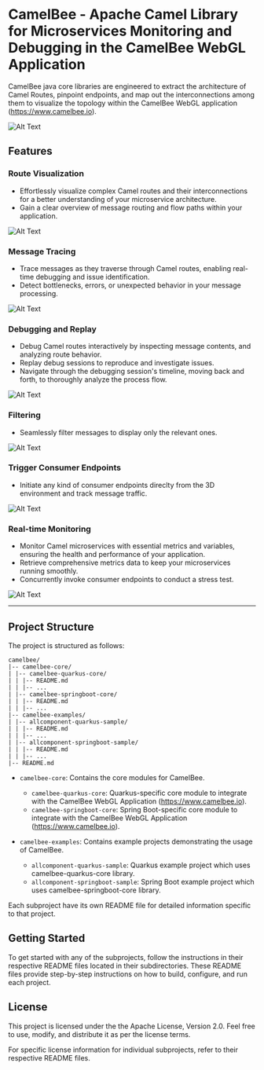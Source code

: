 # CamelBee - Apache Camel Library for Microservices Monitoring and Debugging in the CamelBee WebGL Application

CamelBee java core libraries are engineered to extract the architecture of Camel Routes, pinpoint endpoints, and map out the interconnections among them
to visualize the topology within the CamelBee WebGL application (https://www.camelbee.io).

![Alt Text](images/startscene.png)


## Features

### Route Visualization
- Effortlessly visualize complex Camel routes and their interconnections for a better understanding of your microservice architecture.
- Gain a clear overview of message routing and flow paths within your application.

![Alt Text](images/debuggerscene.png)

### Message Tracing
- Trace messages as they traverse through Camel routes, enabling real-time debugging and issue identification.
- Detect bottlenecks, errors, or unexpected behavior in your message processing.

![Alt Text](images/messages.png)
 
### Debugging and Replay
- Debug Camel routes interactively by inspecting message contents, and analyzing route behavior.
- Replay debug sessions to reproduce and investigate issues.
- Navigate through the debugging session's timeline, moving back and forth, to thoroughly analyze the process flow.

![Alt Text](images/replay.png)

### Filtering
- Seamlessly filter messages to display only the relevant ones.

![Alt Text](images/filter.png)

### Trigger Consumer Endpoints
- Initiate any kind of consumer endpoints direclty from the 3D environment and track message traffic.

![Alt Text](images/routecaller.png)

### Real-time Monitoring
- Monitor Camel microservices with essential metrics and variables, ensuring the health and performance of your application.
- Retrieve comprehensive metrics data to keep your microservices running smoothly.
- Concurrently invoke consumer endpoints to conduct a stress test.

![Alt Text](images/metrics.png)
  
---

## Project Structure

The project is structured as follows:

```shell
camelbee/
|-- camelbee-core/
| |-- camelbee-quarkus-core/
| | |-- README.md
| | |-- ...
| |-- camelbee-springboot-core/
| | |-- README.md
| | |-- ...
|-- camelbee-examples/
| |-- allcomponent-quarkus-sample/
| | |-- README.md
| | |-- ...
| |-- allcomponent-springboot-sample/
| | |-- README.md
| | |-- ...
|-- README.md
```


- `camelbee-core`: Contains the core modules for CamelBee.
  - `camelbee-quarkus-core`: Quarkus-specific core module to integrate with the CamelBee WebGL Application (https://www.camelbee.io).
  - `camelbee-springboot-core`: Spring Boot-specific core module to integrate with the CamelBee WebGL Application (https://www.camelbee.io).

- `camelbee-examples`: Contains example projects demonstrating the usage of CamelBee.
  - `allcomponent-quarkus-sample`:  Quarkus example project which uses camelbee-quarkus-core library.
  - `allcomponent-springboot-sample`: Spring Boot example project which uses camelbee-springboot-core library.

Each subproject have its own README file for detailed information specific to that project.

## Getting Started

To get started with any of the subprojects, follow the instructions in their respective README files located in their subdirectories. 
These README files provide step-by-step instructions on how to build, configure, and run each project.


## License

This project is licensed under the the Apache License, Version 2.0. Feel free to use, modify, and distribute it as per the license terms.

For specific license information for individual subprojects, refer to their respective README files.
